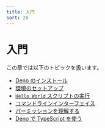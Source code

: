 ```yaml
---
title: 入門
sort: 20
---
```

<!-- L1..1
# Getting Started
-->

# 入門

<!-- L3..3
In this chapter we'll discuss:
-->

この章では以下のトピックを扱います。

<!-- L5..13
- [Installing Deno](./getting_started/installation.md)
- [Setting up your environment](./getting_started/setup_your_environment.md)
- [Running a `Hello World` script](./getting_started/first_steps.md)
- [Writing our own script](./getting_started/first_steps.md)
- [Command line interface](./getting_started/command_line_interface.md)
- [Understanding permissions](./getting_started/permissions.md)
- [Using Deno with TypeScript](./getting_started/typescript.md)
- [Using WebAssembly](./getting_started/webassembly.md)
- [Debugging your code](./getting_started/debugging_your_code.md)
-->

- [Deno のインストール](./installation.md)
- [環境のセットアップ](./setup_your_environment.md)
- [`Hello World` スクリプトの実行](./first_steps.md)
- [コマンドラインインターフェイス](./command_line_interface.md)
- [パーミッションを理解する](./permissions.md)
- [Deno で TypeScript を使う](./getting_started/typescript.md)
<!-- - [Using WebAssembly](./getting_started/webassembly.md) -->
<!-- - [Debugging your code](./getting_started/debugging_your_code.md) -->
